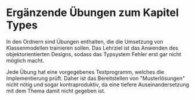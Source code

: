 # Ergänzende Übungen zum Kapitel Types

In den Ordnern sind Übungen enthalten, die die Umsetzung von Klassenmodellen trainieren sollen.
Das Lehrziel ist das Anwenden des objektorientierten Designs, sodass das Typsystem Fehler
erst gar nicht möglich macht.

Jede Übung hat eine vorgegebenes Testprogramm, welches die Implementierung prüft. Daher ist
das Bereitstellen von "Musterlösungen" nicht nötig und sogar kontraproduktiv, da eine
tiefere Auseinandersetzung mit dem Thema damit nicht gegeben ist.
